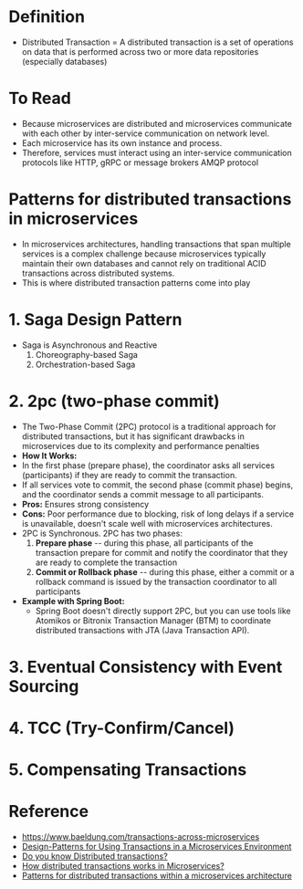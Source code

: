# Definition
* Distributed Transaction = A distributed transaction is a set of operations on data that is performed across two or more data repositories (especially databases)

# To Read
* Because microservices are distributed and microservices communicate with each other by inter-service communication on network level.
* Each microservice has its own instance and process.
* Therefore, services must interact using an inter-service communication protocols like HTTP, gRPC or message brokers AMQP protocol

# Patterns for distributed transactions in microservices
* In microservices architectures, handling transactions that span multiple services is a complex challenge because microservices typically maintain their own databases and cannot rely on traditional ACID transactions across distributed systems.
* This is where distributed transaction patterns come into play
# 1. Saga Design Pattern
* Saga is Asynchronous and Reactive
   1. Choreography-based Saga
   2. Orchestration-based Saga
# 2. 2pc (two-phase commit)
* The Two-Phase Commit (2PC) protocol is a traditional approach for distributed transactions, but it has significant drawbacks in microservices due to its complexity and performance penalties
* **How It Works:**
* In the first phase (prepare phase), the coordinator asks all services (participants) if they are ready to commit the transaction.
* If all services vote to commit, the second phase (commit phase) begins, and the coordinator sends a commit message to all participants.
* **Pros:** Ensures strong consistency
* **Cons:** Poor performance due to blocking, risk of long delays if a service is unavailable, doesn't scale well with microservices architectures.
* 2PC is Synchronous. 2PC has two phases:
  1. **Prepare phase** -- during this phase, all participants of the transaction prepare for commit and notify the coordinator that they are ready to complete the transaction
  2. **Commit or Rollback phase** -- during this phase, either a commit or a rollback command is issued by the transaction coordinator to all participants
* **Example with Spring Boot:**
    * Spring Boot doesn't directly support 2PC, but you can use tools like Atomikos or Bitronix Transaction Manager (BTM) to coordinate distributed transactions with JTA (Java Transaction API).
# 3. Eventual Consistency with Event Sourcing
# 4. TCC (Try-Confirm/Cancel)
# 5. Compensating Transactions



# Reference
* https://www.baeldung.com/transactions-across-microservices
* [Design-Patterns for Using Transactions in a Microservices Environment](https://www.youtube.com/watch?v=HF1RhHx_gu8)
* [Do you know Distributed transactions?](https://www.youtube.com/watch?v=1vjOv_f9L8I)
* [How distributed transactions works in Microservices?](https://www.youtube.com/watch?v=k925c1WN2LA)
* [Patterns for distributed transactions within a microservices architecture](https://developers.redhat.com/blog/2018/10/01/patterns-for-distributed-transactions-within-a-microservices-architecture#)
